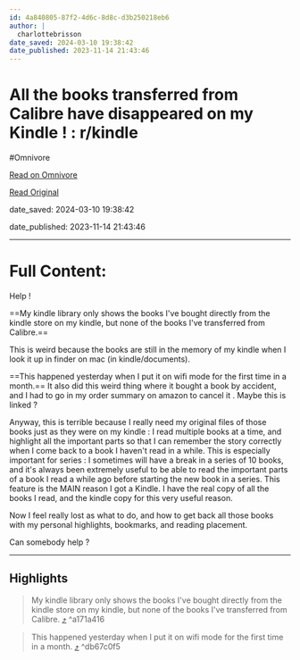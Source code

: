```yaml
---
id: 4a840805-87f2-4d6c-8d8c-d3b250218eb6
author: |
  charlottebrisson
date_saved: 2024-03-10 19:38:42
date_published: 2023-11-14 21:43:46
---
```


# All the books transferred from Calibre have disappeared on my Kindle ! : r/kindle
#Omnivore

[Read on Omnivore](https://omnivore.app/me/all-the-books-transferred-from-calibre-have-disappeared-on-my-ki-18e2abb9a21)

[Read Original](https://www.reddit.com/r/kindle/comments/14il149/all_the_books_transferred_from_calibre_have/)

date_saved: 2024-03-10 19:38:42

date_published: 2023-11-14 21:43:46

--- 

# Full Content: 

 Help !

==My kindle library only shows the books I've bought directly from the kindle store on my kindle, but none of the books I've transferred from Calibre.== 

 This is weird because the books are still in the memory of my kindle when I look it up in finder on mac (in kindle/documents).

==This happened yesterday when I put it on wifi mode for the first time in a month.== It also did this weird thing where it bought a book by accident, and I had to go in my order summary on amazon to cancel it . Maybe this is linked ?

 Anyway, this is terrible because I really need my original files of those books just as they were on my kindle : I read multiple books at a time, and highlight all the important parts so that I can remember the story correctly when I come back to a book I haven't read in a while. This is especially important for series : I sometimes will have a break in a series of 10 books, and it's always been extremely useful to be able to read the important parts of a book I read a while ago before starting the new book in a series. This feature is the MAIN reason I got a Kindle. I have the real copy of all the books I read, and the kindle copy for this very useful reason.

 Now I feel really lost as what to do, and how to get back all those books with my personal highlights, bookmarks, and reading placement.

 Can somebody help ?

---

## Highlights

> My kindle library only shows the books I've bought directly from the kindle store on my kindle, but none of the books I've transferred from Calibre. [⤴️](https://omnivore.app/me/all-the-books-transferred-from-calibre-have-disappeared-on-my-ki-18e2abb9a21#a171a416-4b32-4e2c-be76-dddd7ca4ad57)  ^a171a416

> This happened yesterday when I put it on wifi mode for the first time in a month. [⤴️](https://omnivore.app/me/all-the-books-transferred-from-calibre-have-disappeared-on-my-ki-18e2abb9a21#db67c0f5-f408-454b-9a67-58509f991086)  ^db67c0f5

